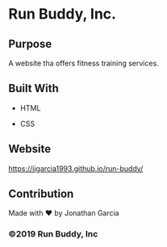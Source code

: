 # Run Buddy, Inc.


## Purpose

A website tha offers fitness training services.


## Built With

* HTML

* CSS


## Website

https://jjgarcia1993.github.io/run-buddy/


## Contribution

Made with ❤️ by Jonathan Garcia


### ©️2019 Run Buddy, Inc
